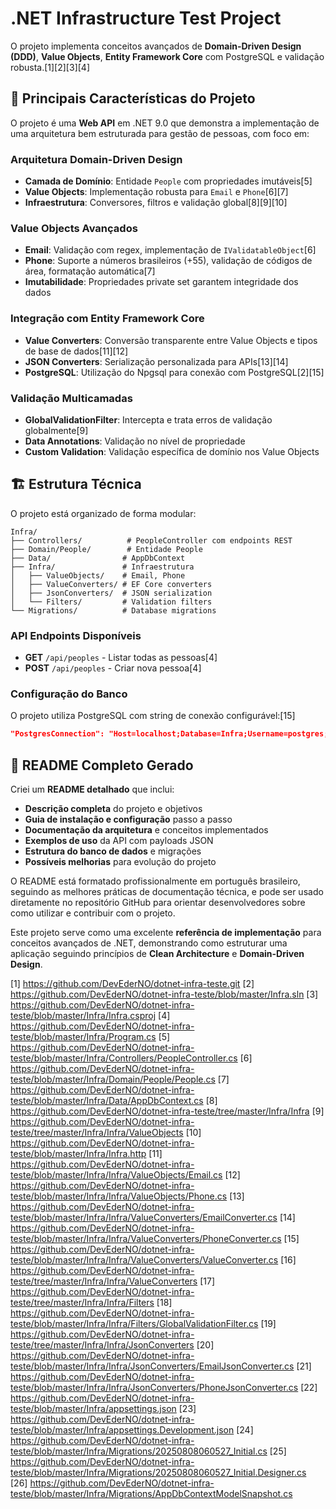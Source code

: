 # .NET Infrastructure Test Project

O projeto implementa conceitos avançados de **Domain-Driven Design (DDD)**, **Value Objects**, **Entity Framework Core** com PostgreSQL e validação robusta.[1][2][3][4]

## 🚀 **Principais Características do Projeto**

O projeto é uma **Web API** em .NET 9.0 que demonstra a implementação de uma arquitetura bem estruturada para gestão de pessoas, com foco em:

### **Arquitetura Domain-Driven Design**
- **Camada de Domínio**: Entidade `People` com propriedades imutáveis[5]
- **Value Objects**: Implementação robusta para `Email` e `Phone`[6][7]
- **Infraestrutura**: Conversores, filtros e validação global[8][9][10]

### **Value Objects Avançados**
- **Email**: Validação com regex, implementação de `IValidatableObject`[6]
- **Phone**: Suporte a números brasileiros (+55), validação de códigos de área, formatação automática[7]
- **Imutabilidade**: Propriedades private set garantem integridade dos dados

### **Integração com Entity Framework Core**
- **Value Converters**: Conversão transparente entre Value Objects e tipos de base de dados[11][12]
- **JSON Converters**: Serialização personalizada para APIs[13][14]
- **PostgreSQL**: Utilização do Npgsql para conexão com PostgreSQL[2][15]

### **Validação Multicamadas**
- **GlobalValidationFilter**: Intercepta e trata erros de validação globalmente[9]
- **Data Annotations**: Validação no nível de propriedade
- **Custom Validation**: Validação específica de domínio nos Value Objects

## 🏗️ **Estrutura Técnica**

O projeto está organizado de forma modular:

```
Infra/
├── Controllers/          # PeopleController com endpoints REST
├── Domain/People/        # Entidade People
├── Data/                # AppDbContext
├── Infra/               # Infraestrutura
│   ├── ValueObjects/    # Email, Phone
│   ├── ValueConverters/ # EF Core converters
│   ├── JsonConverters/  # JSON serialization
│   └── Filters/         # Validation filters
└── Migrations/          # Database migrations
```

### **API Endpoints Disponíveis**
- **GET** `/api/peoples` - Listar todas as pessoas[4]
- **POST** `/api/peoples` - Criar nova pessoa[4]

### **Configuração do Banco**
O projeto utiliza PostgreSQL com string de conexão configurável:[15]
```json
"PostgresConnection": "Host=localhost;Database=Infra;Username=postgres;Password=postgres"
```

## 📝 **README Completo Gerado**

Criei um **README detalhado**  que inclui:

- **Descrição completa** do projeto e objetivos
- **Guia de instalação e configuração** passo a passo
- **Documentação da arquitetura** e conceitos implementados
- **Exemplos de uso** da API com payloads JSON
- **Estrutura do banco de dados** e migrações
- **Possíveis melhorias** para evolução do projeto

O README está formatado profissionalmente em português brasileiro, seguindo as melhores práticas de documentação técnica, e pode ser usado diretamente no repositório GitHub para orientar desenvolvedores sobre como utilizar e contribuir com o projeto.

Este projeto serve como uma excelente **referência de implementação** para conceitos avançados de .NET, demonstrando como estruturar uma aplicação seguindo princípios de **Clean Architecture** e **Domain-Driven Design**.

[1] https://github.com/DevEderNO/dotnet-infra-teste.git
[2] https://github.com/DevEderNO/dotnet-infra-teste/blob/master/Infra.sln
[3] https://github.com/DevEderNO/dotnet-infra-teste/blob/master/Infra/Infra.csproj
[4] https://github.com/DevEderNO/dotnet-infra-teste/blob/master/Infra/Program.cs
[5] https://github.com/DevEderNO/dotnet-infra-teste/blob/master/Infra/Controllers/PeopleController.cs
[6] https://github.com/DevEderNO/dotnet-infra-teste/blob/master/Infra/Domain/People/People.cs
[7] https://github.com/DevEderNO/dotnet-infra-teste/blob/master/Infra/Data/AppDbContext.cs
[8] https://github.com/DevEderNO/dotnet-infra-teste/tree/master/Infra/Infra
[9] https://github.com/DevEderNO/dotnet-infra-teste/tree/master/Infra/Infra/ValueObjects
[10] https://github.com/DevEderNO/dotnet-infra-teste/blob/master/Infra/Infra.http
[11] https://github.com/DevEderNO/dotnet-infra-teste/blob/master/Infra/Infra/ValueObjects/Email.cs
[12] https://github.com/DevEderNO/dotnet-infra-teste/blob/master/Infra/Infra/ValueObjects/Phone.cs
[13] https://github.com/DevEderNO/dotnet-infra-teste/blob/master/Infra/Infra/ValueConverters/EmailConverter.cs
[14] https://github.com/DevEderNO/dotnet-infra-teste/blob/master/Infra/Infra/ValueConverters/PhoneConverter.cs
[15] https://github.com/DevEderNO/dotnet-infra-teste/blob/master/Infra/Infra/ValueConverters/ValueConverter.cs
[16] https://github.com/DevEderNO/dotnet-infra-teste/tree/master/Infra/Infra/ValueConverters
[17] https://github.com/DevEderNO/dotnet-infra-teste/tree/master/Infra/Infra/Filters
[18] https://github.com/DevEderNO/dotnet-infra-teste/blob/master/Infra/Infra/Filters/GlobalValidationFilter.cs
[19] https://github.com/DevEderNO/dotnet-infra-teste/tree/master/Infra/Infra/JsonConverters
[20] https://github.com/DevEderNO/dotnet-infra-teste/blob/master/Infra/Infra/JsonConverters/EmailJsonConverter.cs
[21] https://github.com/DevEderNO/dotnet-infra-teste/blob/master/Infra/Infra/JsonConverters/PhoneJsonConverter.cs
[22] https://github.com/DevEderNO/dotnet-infra-teste/blob/master/Infra/appsettings.json
[23] https://github.com/DevEderNO/dotnet-infra-teste/blob/master/Infra/appsettings.Development.json
[24] https://github.com/DevEderNO/dotnet-infra-teste/blob/master/Infra/Migrations/20250808060527_Initial.cs
[25] https://github.com/DevEderNO/dotnet-infra-teste/blob/master/Infra/Migrations/20250808060527_Initial.Designer.cs
[26] https://github.com/DevEderNO/dotnet-infra-teste/blob/master/Infra/Migrations/AppDbContextModelSnapshot.cs

